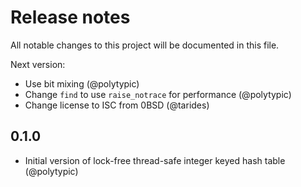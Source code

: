 # Release notes

All notable changes to this project will be documented in this file.

Next version:

- Use bit mixing (@polytypic)
- Change `find` to use `raise_notrace` for performance (@polytypic)
- Change license to ISC from 0BSD (@tarides)

## 0.1.0

- Initial version of lock-free thread-safe integer keyed hash table (@polytypic)
